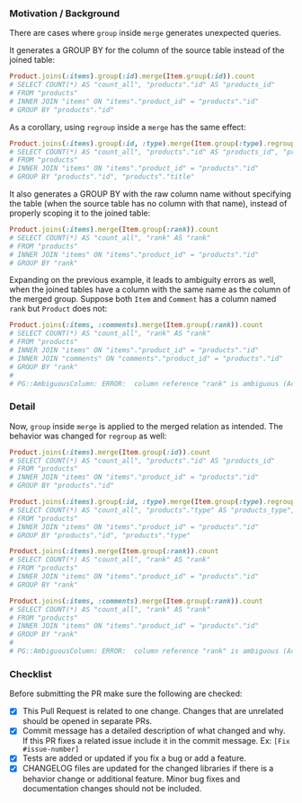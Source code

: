 ### Motivation / Background

There are cases where `group` inside `merge` generates unexpected queries.

It generates a GROUP BY for the column of the source table instead of the joined table:

```rb
Product.joins(:items).group(:id).merge(Item.group(:id)).count
# SELECT COUNT(*) AS "count_all", "products"."id" AS "products_id"
# FROM "products"
# INNER JOIN "items" ON "items"."product_id" = "products"."id"
# GROUP BY "products"."id"
```

As a corollary, using `regroup` inside a `merge` has the same effect:

```rb
Product.joins(:items).group(:id, :type).merge(Item.group(:type).regroup(:id)).count
# SELECT COUNT(*) AS "count_all", "products"."id" AS "products_id", "products"."title" AS "products_title"
# FROM "products"
# INNER JOIN "items" ON "items"."product_id" = "products"."id"
# GROUP BY "products"."id", "products"."title"
```

It also generates a GROUP BY with the raw column name without specifying the table (when the source table has no column with that name), instead of properly scoping it to the joined table:

```rb
Product.joins(:items).merge(Item.group(:rank)).count
# SELECT COUNT(*) AS "count_all", "rank" AS "rank"
# FROM "products"
# INNER JOIN "items" ON "items"."product_id" = "products"."id"
# GROUP BY "rank"
```

Expanding on the previous example, it leads to ambiguity errors as well, when the joined tables have a column with the same name as the column of the merged group. Suppose both `Item` and `Comment` has a column named `rank` but `Product` does not:

```rb
Product.joins(:items, :comments).merge(Item.group(:rank)).count
# SELECT COUNT(*) AS "count_all", "rank" AS "rank"
# FROM "products"
# INNER JOIN "items" ON "items"."product_id" = "products"."id"
# INNER JOIN "comments" ON "comments"."product_id" = "products"."id"
# GROUP BY "rank"
#
# PG::AmbiguousColumn: ERROR:  column reference "rank" is ambiguous (ActiveRecord::StatementInvalid)
```

### Detail

Now, `group` inside `merge` is applied to the merged relation as intended. The behavior was changed for `regroup` as well:

```rb
Product.joins(:items).merge(Item.group(:id)).count
# SELECT COUNT(*) AS "count_all", "products"."id" AS "products_id"
# FROM "products"
# INNER JOIN "items" ON "items"."product_id" = "products"."id"
# GROUP BY "products"."id"

Product.joins(:items).group(:id, :type).merge(Item.group(:type).regroup(:id)).count
# SELECT COUNT(*) AS "count_all", "products"."type" AS "products_type", "products"."id" AS "products_id"
# FROM "products"
# INNER JOIN "items" ON "items"."product_id" = "products"."id"
# GROUP BY "products"."id", "products"."type"

Product.joins(:items).merge(Item.group(:rank)).count
# SELECT COUNT(*) AS "count_all", "rank" AS "rank"
# FROM "products"
# INNER JOIN "items" ON "items"."product_id" = "products"."id"
# GROUP BY "rank"

Product.joins(:items, :comments).merge(Item.group(:rank)).count
# SELECT COUNT(*) AS "count_all", "rank" AS "rank"
# FROM "products"
# INNER JOIN "items" ON "items"."product_id" = "products"."id"
# GROUP BY "rank"
#
# PG::AmbiguousColumn: ERROR:  column reference "rank" is ambiguous (ActiveRecord::StatementInvalid)
```

### Checklist

Before submitting the PR make sure the following are checked:

* [x] This Pull Request is related to one change. Changes that are unrelated should be opened in separate PRs.
* [x] Commit message has a detailed description of what changed and why. If this PR fixes a related issue include it in the commit message. Ex: `[Fix #issue-number]`
* [x] Tests are added or updated if you fix a bug or add a feature.
* [x] CHANGELOG files are updated for the changed libraries if there is a behavior change or additional feature. Minor bug fixes and documentation changes should not be included.
